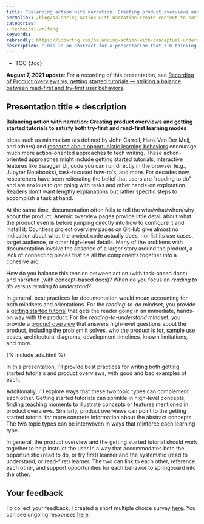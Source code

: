 ```yaml
---
title: "Balancing action with narration: Creating product overviews and getting started tutorials to satisfy both try-first and read-first learning modes"
permalink: /blog/balancing-action-with-narration-create-content-to-satisfy-opportunistic-and-systematic/
categories:
- technical-writing
keywords:
rebrandly: https://idbwrtng.com/balancing-action-with-conceptual-undersanding
description: "This is an abstract for a presentation that I'm thinking about creating. In a nutshell, the presentation focuses on finding the right balance between action-oriented task writing and big picture narrative product overviews &mdash; both of which seem to be opposing but complementary content types in technical communication. I'm floating this presentation draft here to gather feedback and refine the direction a bit more."
---
```


* TOC
{:toc}

**August 7, 2021 update**: For a recording of this presentation, see [Recording of Product overviews vs. getting started tutorials &mdash; striking a balance between read-first and try-first user behaviors](/blog/product-overviews-and-getting-started-tutorials-presentation/).

## Presentation title + description

**Balancing action with narration: Creating product overviews and getting started tutorials to satisfy both try-first and read-first learning modes**

Ideas such as minimalism (as defined by John Carroll, Hans Van Der Meij, and others) and [research about opportunistic learning behaviors](/learnapidoc/docapiscode_research_on_documenting_code.html) encourage much more action-oriented approaches to tech writing. These action-oriented approaches might include getting started tutorials, interactive features like Swagger UI, code you can run directly in the browser (e.g., Jupyter Notebooks), task-focused how-to's, and more. For decades now, researchers have been reiterating the belief that users are "reading to do" and are anxious to get going with tasks and other hands-on exploration. Readers don't want lengthy explanations but rather specific steps to accomplish a task at hand.

At the same time, documentation often fails to tell the who/what/when/why about the product. Anemic overview pages provide little detail about what the product even is before jumping directly into how to configure it and install it. Countless project overview pages on GitHub give almost no indication about what the project code actually does, nor list its use cases, target audience, or other high-level details. Many of the problems with documentation involve the absence of a larger story around the product, a lack of connecting pieces that tie all the components together into a cohesive arc.

How do you balance this tension between action (with task-based docs) and narration (with concept-based docs)? When do you focus on *reading to do* versus *reading to understand*?

In general, best practices for documentation would mean accounting for both mindsets and orientations. For the *reading-to-do* mindset, you provide a [getting started tutorial](/learnapidoc/docapis_doc_getting_started_section.html) that gets the reader going in an immediate, hands-on way with the product. For the *reading-to-understand* mindset, you provide a [product overview](/learnapidoc/docapis_doc_overview.html) that answers high-level questions about the product, including the problem it solves, who the product is for, sample use cases, architectural diagrams, development timelines, known limitations, and more.

{% include ads.html %}

In this presentation, I'll provide best practices for writing both getting started tutorials and product overviews, with good and bad examples of each.

Additionally, I'll explore ways that these two topic types can complement each other. Getting started tutorials can sprinkle in high-level concepts, finding teaching moments to illustrate concepts or features mentioned in product overviews. Similarly, product overviews can point to the getting started tutorial for more concrete information about the abstract concepts. The two topic types can be interwoven in ways that reinforce each learning type.

In general, the product overview and the getting started tutorial should work together to help instruct the user in a way that accommodates both the opportunistic (read to do, or try first) learner and the systematic (read to understand, or read-first) learner. The two can link to each other, reference each other, and support opportunities for each behavior to springboard into the other.

## Your feedback

To collect your feedback, I created a short multiple choice survey [here](https://www.questionpro.com/t/AOaGwZmV4G). You can see ongoing responses [here](https://www.questionpro.com/t/7Bl4niZmV4G).
